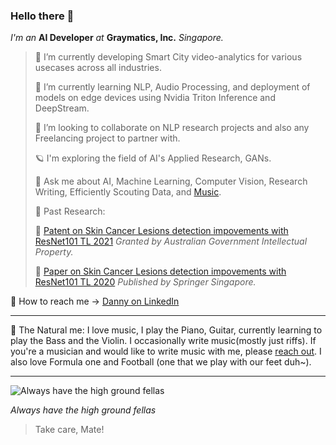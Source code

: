 ### Hello there 👾

_I'm an_ **AI Developer** _at_ **Graymatics, Inc.** _Singapore._

> 🔭 I’m currently developing Smart City video-analytics for various usecases across all industries.
>
> 🦧 I’m currently learning NLP, Audio Processing, and deployment of models on edge devices using Nvidia Triton Inference and DeepStream.
>
> 🫵 I’m looking to collaborate on NLP research projects and also any Freelancing project to partner with.
>
> 🪐 I'm exploring the field of AI's Applied Research, GANs.
>
> 💬 Ask me about AI, Machine Learning, Computer Vision, Research Writing, Efficiently Scouting Data, and [Music](https://www.ultimate-guitar.com/u/dannydevarapalli).
>
> 🌋 Past Research:
> 
> 🌱 [Patent on Skin Cancer Lesions detection impovements with ResNet101 TL 2021](https://www.linkedin.com/in/dannydevarapalli/overlay/1635482721080/single-media-viewer?type=LINK&profileId=ACoAACUJMdkBfFvh6zH0suCeaZwc2rn0oxsckUc&lipi=urn%3Ali%3Apage%3Ad_flagship3_profile_view_base%3B1PIDm3dzRUSSws%2BPKTYVyQ%3D%3D)
> _Granted by Australian Government Intellectual Property._
>
>🌱 [Paper on Skin Cancer Lesions detection impovements with ResNet101 TL 2020](https://www.linkedin.com/in/dannydevarapalli/overlay/1635458221345/single-media-viewer?type=LINK&profileId=ACoAACUJMdkBfFvh6zH0suCeaZwc2rn0oxsckUc&lipi=urn%3Ali%3Apage%3Ad_flagship3_profile_view_base%3B1PIDm3dzRUSSws%2BPKTYVyQ%3D%3D)
> _Published by Springer Singapore._

🚀 How to reach me -> [Danny on LinkedIn](https://www.linkedin.com/in/dannydevarapalli/)

-----------------------------------------------------------------------------------------------------------------------------------------------------------

🦕 The Natural me: I love music, I play the Piano, Guitar, currently learning to play the Bass and the Violin. I occasionally write music(mostly just riffs). If you're a musician and would like to write music with me, please [reach out](https://www.bandlab.com/dannydanny19). I also love Formula one and Football (one that we play with our feet duh~).

-----------------------------------------------------------------------------------------------------------------------------------------------------------

![Always have the high ground fellas](https://user-images.githubusercontent.com/35692711/199351595-2e8b74ab-b7ec-4ac3-8e75-c7725dc83fbc.png)

_Always have the high ground fellas_

> Take care, Mate!
